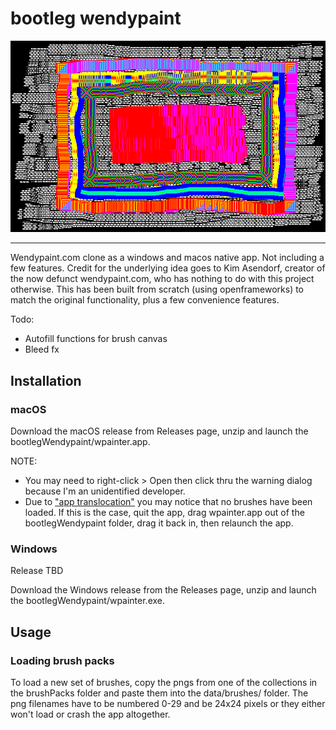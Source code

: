# bootleg wendypaint

![title img](https://github.com/mccap079/wpainter/blob/master/bin/data/paintings/title.png?raw=true)

---

Wendypaint.com clone as a windows and macos native app. Not including a few features. Credit for the underlying idea goes to Kim Asendorf, creator of the now defunct wendypaint.com, who has nothing to do with this project otherwise. This has been built from scratch (using openframeworks) to match the original functionality, plus a few convenience features.

Todo:
 - Autofill functions for brush canvas
 - Bleed fx

## Installation

### macOS

Download the macOS release from Releases page, unzip and launch the bootlegWendypaint/wpainter.app.

NOTE:
 - You may need to right-click > Open then click thru the warning dialog because I'm an unidentified developer.
 - Due to ["app translocation"](https://lapcatsoftware.com/articles/app-translocation.html) you may notice that no brushes have been loaded. If this is the case, quit the app, drag wpainter.app out of the bootlegWendypaint folder, drag it back in, then relaunch the app.

### Windows

Release TBD

Download the Windows release from the Releases page, unzip and launch the bootlegWendypaint/wpainter.exe.

## Usage

### Loading brush packs

To load a new set of brushes, copy the pngs from one of the collections in the brushPacks folder and paste them into the data/brushes/ folder. The png filenames have to be numbered 0-29 and be 24x24 pixels or they either won't load or crash the app altogether.

